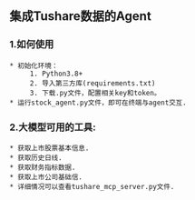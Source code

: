 ## 集成Tushare数据的Agent
### 1.如何使用
    * 初始化环境：
         1. Python3.8+
         2. 导入第三方库(requirements.txt)
	     3. 下载.py文件，配置相关key和token。
    * 运行stock_agent.py文件，即可在终端与agent交互.
### 2.大模型可用的工具:
    * 获取上市股票基本信息.
    * 获取历史日线.
    * 获取财务指标数据.
    * 获取上市公司基础信.
    * 详细情况可以查看tushare_mcp_server.py文件.
